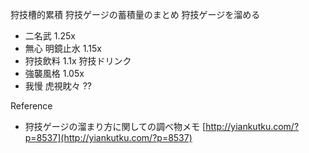 狩技槽的累積 狩技ゲージの蓄積量のまとめ 狩技ゲージを溜める

* 二名武 1.25x
* 無心 明鏡止水 1.15x
* 狩技飲料 1.1x  狩技ドリンク
* 強襲風格 1.05x
* 我慢 虎視眈々 ??

Reference

* 狩技ゲージの溜まり方に関しての調べ物メモ [http://yiankutku.com/?p=8537](http://yiankutku.com/?p=8537)



